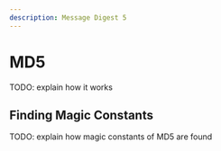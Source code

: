 ```yaml
---
description: Message Digest 5
---
```


# MD5

TODO: explain how it works

## Finding Magic Constants

TODO: explain how magic constants of MD5 are found

